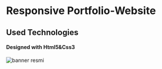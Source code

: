 <h1> Responsive Portfolio-Website </h1>

<h2>Used Technologies</h2>

<h4>Designed with Html5&Css3</h4>

![banner resmi](myportfolio.gif)
